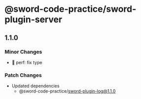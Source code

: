 # @sword-code-practice/sword-plugin-server

## 1.1.0

### Minor Changes

- 🎈 perf: fix type

### Patch Changes

- Updated dependencies
  - @sword-code-practice/sword-plugin-log@1.1.0

